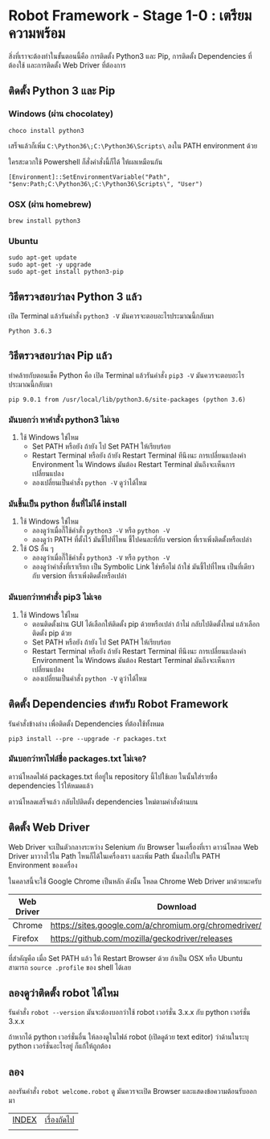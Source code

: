 # Robot Framework - Stage 1-0 : เตรียมความพร้อม

สิ่งที่เราจะต้องทำในขั้นตอนนี้คือ การติดตั้ง Python3 และ Pip, การติดตั้ง Dependencies ที่ต้องใช้ และการติดตั้ง Web Driver ที่ต้องการ

## ติดตั้ง Python 3 และ Pip

### Windows (ผ่าน chocolatey)

```
choco install python3
```

เสร็จแล้วก็เพิ่ม ```C:\Python36\;C:\Python36\Scripts\``` ลงใน PATH environment ด้วย

ใครสะดวกใช้ Powershell ก็สั่งคำสั่งนี้ก็ได้ ให้ผลเหมือนกัน

```
[Environment]::SetEnvironmentVariable("Path", "$env:Path;C:\Python36\;C:\Python36\Scripts\", "User")
```

### OSX (ผ่าน homebrew)

```
brew install python3
```

### Ubuntu

```
sudo apt-get update
sudo apt-get -y upgrade
sudo apt-get install python3-pip
```

## วิธีตรวจสอบว่าลง Python 3 แล้ว

เปิด Terminal แล้วรันคำสั่ง ```python3 -V``` มันควรจะตอบอะไรประมาณนี้กลับมา

```
Python 3.6.3
```

## วิธีตรวจสอบว่าลง Pip แล้ว

ทำคล้ายกับตอนเช็ค Python คือ เปิด Terminal แล้วรันคำสั่ง ```pip3 -V``` มันควรจะตอบอะไรประมาณนี้กลับมา

```
pip 9.0.1 from /usr/local/lib/python3.6/site-packages (python 3.6)
```

### มันบอกว่า หาคำสั่ง python3 ไม่เจอ

1. ใช้ Windows ใช่ไหม
    * Set PATH หรือยัง ถ้ายัง ไป Set PATH ให้เรียบร้อย
    * Restart Terminal หรือยัง ถ้ายัง Restart Terminal ทีนึงนะ การเปลี่ยนแปลงค่า Environment ใน Windows มันต้อง Restart Terminal มันถึงจะเห็นการเปลี่ยนแปลง
    * ลองเปลี่ยนเป็นคำสั่ง ```python -V``` ดูว่าได้ไหม

### มันขึ้นเป็น python อื่นที่ไม่ได้ install

1. ใช้ Windows ใช่ไหม
    * ลองดูว่าเมื่อกี๊ใช้คำสั่ง ```python3 -V``` หรือ ```python -V```
    * ลองดูว่า PATH ที่ตั้งไว้ มันชี้ไปที่ไหน ชี้ไปคนละที่กับ version ที่เราเพิ่งติดตั้งหรือเปล่า
2. ใช้ OS อื่น ๆ
    * ลองดูว่าเมื่อกี๊ใช้คำสั่ง ```python3 -V``` หรือ ```python -V```
    * ลองดูว่าคำสั่งที่เราเรียก เป็น Symbolic Link ใช่หรือไม่ ถ้าใช่ มันชี้ไปที่ไหน เป็นที่เดียวกับ version ที่เราเพิ่งติดตั้งหรือเปล่า

### มันบอกว่าหาคำสั่ง pip3 ไม่เจอ
1. ใช้ Windows ใช่ไหม
    * ตอนติดตั้งผ่าน GUI ได้เลือกให้ติดตั้ง pip ด้วยหรือเปล่า ถ้าไม่ กลับไปติดตั้งใหม่ แล้วเลือกติดตั้ง pip ด้วย
    * Set PATH หรือยัง ถ้ายัง ไป Set PATH ให้เรียบร้อย
    * Restart Terminal หรือยัง ถ้ายัง Restart Terminal ทีนึงนะ การเปลี่ยนแปลงค่า Environment ใน Windows มันต้อง Restart Terminal มันถึงจะเห็นการเปลี่ยนแปลง
    * ลองเปลี่ยนเป็นคำสั่ง ```python -V``` ดูว่าได้ไหม

## ติดตั้ง Dependencies สำหรับ Robot Framework

รันคำสั่งข้างล่าง เพื่อติดตั้ง Dependencies ที่ต้องใช้ทั้งหมด

```
pip3 install --pre --upgrade -r packages.txt
```

### มันบอกว่าหาไฟล์ชื่อ packages.txt ไม่เจอ?

ดาวน์โหลดไฟล์ packages.txt ที่อยู่ใน repository นี้ไปใช้เลย ในนั้นใส่รายชื่อ dependencies ไว้ให้หมดแล้ว

ดาวน์โหลดเสร็จแล้ว กลับไปติดตั้ง dependencies ใหม่ตามคำสั่งด้านบน

## ติดตั้ง Web Driver

Web Driver จะเป็นตัวกลางระหว่าง Selenium กับ Browser ในเครื่องที่เรา ดาวน์โหลด Web Driver มาวางไว้ใน Path ไหนก็ได้ในเครื่องเรา และเพิ่ม Path นั้นลงไปใน PATH Environment ของเครื่อง

ในคลาสนี้จะใช้ Google Chrome เป็นหลัก ดังนั้น โหลด Chrome Web Driver มาด้วยนะครับ

| Web Driver | Download |
| ---------- | -------- |
| Chrome | https://sites.google.com/a/chromium.org/chromedriver/downloads |
| Firefox | https://github.com/mozilla/geckodriver/releases |

ที่สำคัญคือ เมื่อ Set PATH แล้ว ให้ Restart Browser ด้วย ถ้าเป็น OSX หรือ Ubuntu สามารถ ```source .profile``` ของ shell ได้เลย

## ลองดูว่าติดตั้ง robot ได้ไหม

รันคำสั่ง ```robot --version``` มันจะต้องบอกว่าใช้ robot เวอร์ชั่น 3.x.x กับ python เวอร์ชั่น 3.x.x

ถ้าหากได้ python เวอร์ชั่นอื่น ให้ลองดูในไฟล์ robot (เปิดดูด้วย text editor) ว่าด้านในระบุ python เวอร์ชั่นอะไรอยู่ ก็แก้ให้ถูกต้อง

## ลอง

ลองรันคำสั่ง ```robot welcome.robot``` ดู มันควรจะเปิด Browser และแสดงข้อความต้อนรับออกมา

|   |   |
| - | - |
| [INDEX](../README.md) | [เรื่องถัดไป](../1-1/README.md) |
|   |   |
